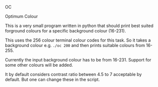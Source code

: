 OC

Optimum Colour

This is a very small program written in python that should print best suited
forground colours for a specific background colour (16-231).

This uses the 256 colour terminal colour codes for this task.
So it takes a background colour e.g. `./oc 200` and then prints suitable colours
from 16-255.

Currently the input background colour has to be from 16-231.
Support for some other colours will be added.

It by default considers contrast ratio between 4.5 to 7 acceptable by default.
But one can change these in the script.
